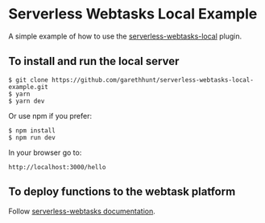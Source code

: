 # Serverless Webtasks Local Example

A simple example of how to use the [serverless-webtasks-local](https://github.com/garethhunt/serverless-webtasks-local) plugin.

## To install and run the local server
```
$ git clone https://github.com/garethhunt/serverless-webtasks-local-example.git
$ yarn
$ yarn dev
```

Or use npm if you prefer:
```
$ npm install
$ npm run dev
```

In your browser go to:
```
http://localhost:3000/hello
```

## To deploy functions to the webtask platform

Follow [serverless-webtasks documentation](https://serverless.com/framework/docs/providers/webtasks/).
